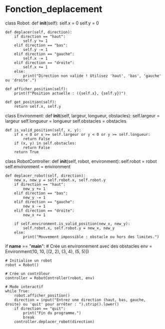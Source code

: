 # Fonction_deplacement
class Robot:
    def __init__(self):
        self.x = 0
        self.y = 0

    def deplacer(self, direction):
        if direction == "haut":
            self.y += 1
        elif direction == "bas":
            self.y -= 1
        elif direction == "gauche":
            self.x -= 1
        elif direction == "droite":
            self.x += 1
        else:
            print("Direction non valide ! Utilisez 'haut', 'bas', 'gauche' ou 'droite'.")

    def afficher_position(self):
        print(f"Position actuelle : ({self.x}, {self.y})")

    def get_position(self):
        return self.x, self.y


class Environment:
    def __init__(self, largeur, longueur, obstacles):
        self.largeur = largeur
        self.longueur = longueur
        self.obstacles = obstacles

    def is_valid_position(self, x, y):
        if x < 0 or x >= self.largeur or y < 0 or y >= self.longueur:
            return False
        if (x, y) in self.obstacles:
            return False
        return True


class RobotController:
    def __init__(self, robot, environment):
        self.robot = robot
        self.environment = environment

    def deplacer_robot(self, direction):
        new_x, new_y = self.robot.x, self.robot.y
        if direction == "haut":
            new_y += 1
        elif direction == "bas":
            new_y -= 1
        elif direction == "gauche":
            new_x -= 1
        elif direction == "droite":
            new_x += 1

        if self.environment.is_valid_position(new_x, new_y):
            self.robot.x, self.robot.y = new_x, new_y
        else:
            print("Mouvement impossible : obstacle ou hors des limites.")


if __name__ == "__main__":
    # Crée un environnement avec des obstacles
    env = Environment(10, 10, [(2, 2), (3, 4), (5, 5)])

    # Initialise un robot
    robot = Robot()

    # Crée un contrôleur
    controller = RobotController(robot, env)

    # Mode interactif
    while True:
        robot.afficher_position()
        direction = input("Entrez une direction (haut, bas, gauche, droite) ou 'quit' pour arrêter : ").strip().lower()
        if direction == "quit":
            print("Fin du programme.")
            break
        controller.deplacer_robot(direction)
